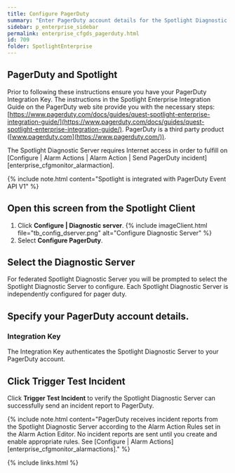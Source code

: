 ```yaml
---
title: Configure PagerDuty
summary: "Enter PagerDuty account details for the Spotlight Diagnostic Server (to fulfill on Configure | Alarm Actions | Alarm Action | Send PagerDuty incident)."
sidebar: p_enterprise_sidebar
permalink: enterprise_cfgds_pagerduty.html
id: 709
folder: SpotlightEnterprise
---
```




## PagerDuty and Spotlight

Prior to following these instructions ensure you have your PagerDuty Integration Key. The instructions in the Spotlight Enterprise Integration Guide on the PagerDuty web site provide you with the necessary steps: [https://www.pagerduty.com/docs/guides/quest-spotlight-enterprise-integration-guide/](https://www.pagerduty.com/docs/guides/quest-spotlight-enterprise-integration-guide/). PagerDuty is a third party product ([www.pagerduty.com](https://www.pagerduty.com/)).

The Spotlight Diagnostic Server requires Internet access in order to fulfill on [Configure \| Alarm Actions \| Alarm Action \| Send PagerDuty incident][enterprise_cfgmonitor_alarmaction].

{% include note.html content="Spotlight is integrated with PagerDuty Event API V1" %}

## Open this screen from the Spotlight Client

1. Click **Configure \| Diagnostic server**.
   {% include imageClient.html file="tb_config_dserver.png" alt="Configure Diagnostic Server" %}
2. Select **Configure PagerDuty**.

## Select the Diagnostic Server

For federated Spotlight Diagnostic Server you will be prompted to select the Spotlight Diagnostic Server to configure. Each Spotlight Diagnostic Server is independently configured for pager duty.

## Specify your PagerDuty account details.

### Integration Key

The Integration Key authenticates the Spotlight Diagnostic Server to your PagerDuty account.



## Click Trigger Test Incident

Click **Trigger Test Incident** to verify the Spotlight Diagnostic Server can successfully send an incident report to PagerDuty.

{% include note.html content="PagerDuty receives incident reports from the Spotlight Diagnostic Server according to the Alarm Action Rules set in the Alarm Action Editor. No incident reports are sent until you create and enable appropriate rules. See [Configure \| Alarm Actions][enterprise_cfgmonitor_alarmactions]." %}



{% include links.html %}
